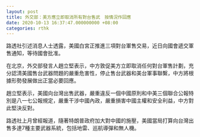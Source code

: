 ```yaml
---
layout: post
title: 外交部：美方應立即取消所有對台售武　按情況作回應
date: 2020-10-13 16:37:47.000000000 +08:00
categories: rthk
---
```


路透社引述消息人士透露，美國白宮正推進三項對台軍售交易，近日向國會遞交軍售通知，等待國會批准。

在北京，外交部發言人趙立堅表示，中方敦促美方立即取消任何對台軍售計劃，充分認清美國售台武器問題的嚴重危害性，停止售台武器和美台軍事聯繫，中方將根據形勢發展做出正當必要回應。

趙立堅表示，美國向台灣出售武器，嚴重違反一個中國原則和中美三個聯合公報特別是八一七公報規定，嚴重干涉中國內政，嚴重損害中國主權和安全利益，中方對此堅決反對。

路透社上月曾經報道，隨著特朗普政府加大對中國的施壓，美國當局打算向台灣出售多達7種主要武器系統，包括地雷、巡航導彈和無人機。
